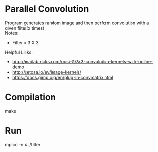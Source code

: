 # Parallel Convolution

Program generates random image and then perform convolution with a given filter(x times) <br /> 
Notes:
* Filter = 3 X 3 

Helpful Links:
* http://matlabtricks.com/post-5/3x3-convolution-kernels-with-online-demo
* http://setosa.io/ev/image-kernels/
* https://docs.gimp.org/en/plug-in-convmatrix.html

# Compilation
make

# Run
mpicc -n 4 ./filter
